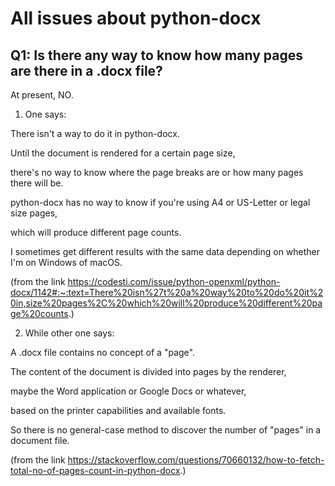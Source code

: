 # All issues about python-docx
## Q1: Is there any way to know how many pages are there in a .docx file?
At present, NO.

1. One says:

  There isn't a way to do it in python-docx. 

  Until the document is rendered for a certain page size, 

  there's no way to know where the page breaks are or how many pages there will be.  

  python-docx has no way to know if you're using A4 or US-Letter or legal size pages,

  which will produce different page counts. 

  I sometimes get different results with the same data depending on whether I'm on Windows of macOS.

(from the link https://codesti.com/issue/python-openxml/python-docx/1142#:~:text=There%20isn%27t%20a%20way%20to%20do%20it%20in,size%20pages%2C%20which%20will%20produce%20different%20page%20counts.)

2. While other one says:

  A .docx file contains no concept of a "page". 
  
  The content of the document is divided into pages by the renderer, 
  
  maybe the Word application or Google Docs or whatever, 
  
  based on the printer capabilities and available fonts. 
  
  So there is no general-case method to discover the number of "pages" in a document file.
 
(from the link https://stackoverflow.com/questions/70660132/how-to-fetch-total-no-of-pages-count-in-python-docx.)
